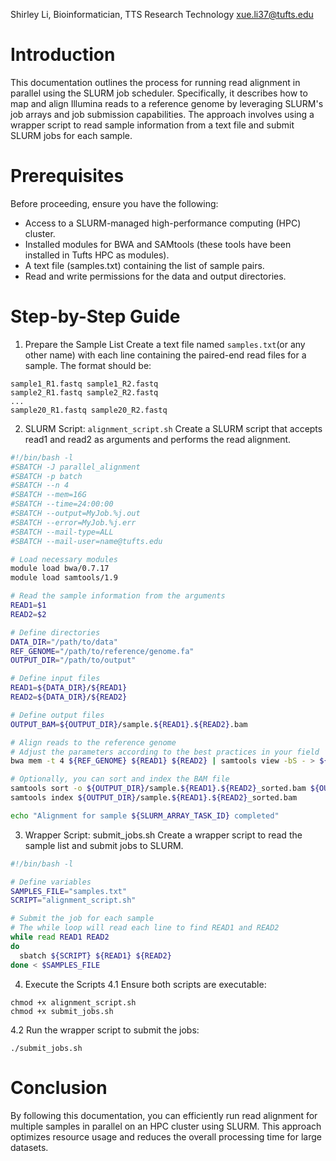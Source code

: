 Shirley Li, Bioinformatician, TTS Research Technology
xue.li37@tufts.edu


# Introduction
This documentation outlines the process for running read alignment in parallel using the SLURM job scheduler. Specifically, it describes how to map and align Illumina reads to a reference genome by leveraging SLURM's job arrays and job submission capabilities. The approach involves using a wrapper script to read sample information from a text file and submit SLURM jobs for each sample.

# Prerequisites
Before proceeding, ensure you have the following:

- Access to a SLURM-managed high-performance computing (HPC) cluster.
- Installed modules for BWA and SAMtools (these tools have been installed in Tufts HPC as modules).
- A text file (samples.txt) containing the list of sample pairs.
- Read and write permissions for the data and output directories.

# Step-by-Step Guide
1. Prepare the Sample List
Create a text file named `samples.txt`(or any other name) with each line containing the paired-end read files for a sample. The format should be:
```
sample1_R1.fastq sample1_R2.fastq
sample2_R1.fastq sample2_R2.fastq
...
sample20_R1.fastq sample20_R2.fastq
```

2. SLURM Script: `alignment_script.sh` 
Create a SLURM script that accepts read1 and read2 as arguments and performs the read alignment.   

```bash
#!/bin/bash -l
#SBATCH -J parallel_alignment
#SBATCH -p batch
#SBATCH --n 4
#SBATCH --mem=16G
#SBATCH --time=24:00:00
#SBATCH --output=MyJob.%j.out
#SBATCH --error=MyJob.%j.err
#SBATCH --mail-type=ALL
#SBATCH --mail-user=name@tufts.edu

# Load necessary modules
module load bwa/0.7.17
module load samtools/1.9

# Read the sample information from the arguments
READ1=$1
READ2=$2

# Define directories
DATA_DIR="/path/to/data"
REF_GENOME="/path/to/reference/genome.fa"
OUTPUT_DIR="/path/to/output"

# Define input files
READ1=${DATA_DIR}/${READ1}
READ2=${DATA_DIR}/${READ2}

# Define output files
OUTPUT_BAM=${OUTPUT_DIR}/sample.${READ1}.${READ2}.bam

# Align reads to the reference genome
# Adjust the parameters according to the best practices in your field
bwa mem -t 4 ${REF_GENOME} ${READ1} ${READ2} | samtools view -bS - > ${OUTPUT_BAM}

# Optionally, you can sort and index the BAM file
samtools sort -o ${OUTPUT_DIR}/sample.${READ1}.${READ2}_sorted.bam ${OUTPUT_BAM}
samtools index ${OUTPUT_DIR}/sample.${READ1}.${READ2}_sorted.bam

echo "Alignment for sample ${SLURM_ARRAY_TASK_ID} completed"

``` 

3. Wrapper Script: submit_jobs.sh
Create a wrapper script to read the sample list and submit jobs to SLURM.   
```bash
#!/bin/bash -l

# Define variables
SAMPLES_FILE="samples.txt"
SCRIPT="alignment_script.sh"

# Submit the job for each sample
# The while loop will read each line to find READ1 and READ2 
while read READ1 READ2
do  
  sbatch ${SCRIPT} ${READ1} ${READ2}
done < $SAMPLES_FILE

```
4. Execute the Scripts
4.1 Ensure both scripts are executable:
```
chmod +x alignment_script.sh
chmod +x submit_jobs.sh
```

4.2 Run the wrapper script to submit the jobs:
```
./submit_jobs.sh
```

# Conclusion
By following this documentation, you can efficiently run read alignment for multiple samples in parallel on an HPC cluster using SLURM. This approach optimizes resource usage and reduces the overall processing time for large datasets.
